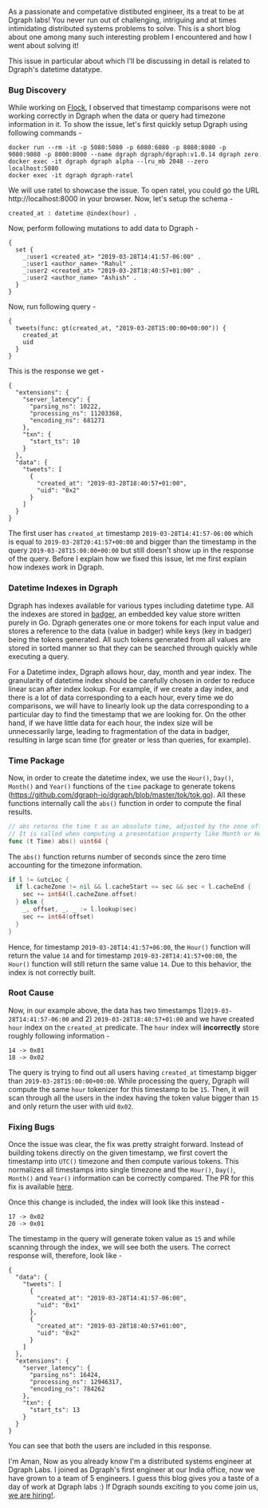 As a passionate and competative distibuted engineer, its a treat to be at Dgraph labs! You never run out of challenging, intriguing and at times intimidating distributed systems problems to solve. This is a short blog about one among many such interesting problem I encountered and how I went about solving it! 

This issue in particular about which I'll be discussing in detail is related to Dgraph's datetime datatype.


### Bug Discovery
While working on [Flock](https://github.com/dgraph-io/flock), I observed that timestamp
comparisons were not working correctly in Dgraph when the data or query had timezone information
in it. To show the issue, let's first quickly setup Dgraph using following commands -
```
docker run --rm -it -p 5080:5080 -p 6080:6080 -p 8080:8080 -p 9080:9080 -p 8000:8000 --name dgraph dgraph/dgraph:v1.0.14 dgraph zero
docker exec -it dgraph dgraph alpha --lru_mb 2048 --zero localhost:5080
docker exec -it dgraph dgraph-ratel
```

We will use ratel to showcase the issue. To open ratel, you could go the URL http://localhost:8000
in your browser. Now, let's setup the schema -
```
created_at : datetime @index(hour) .
```

Now, perform following mutations to add data to Dgraph -
```
{
  set {
    _:user1 <created_at> "2019-03-28T14:41:57-06:00" .
    _:user1 <author_name> "Rahul" .
    _:user2 <created_at> "2019-03-28T18:40:57+01:00" .
    _:user2 <author_name> "Ashish" .
  }
}
```

Now, run following query -
```
{
  tweets(func: gt(created_at, "2019-03-28T15:00:00+00:00")) {
    created_at
    uid
  }
}
```

This is the response we get -
```
{
  "extensions": {
    "server_latency": {
      "parsing_ns": 10222,
      "processing_ns": 11203368,
      "encoding_ns": 681271
    },
    "txn": {
      "start_ts": 10
    }
  },
  "data": {
    "tweets": [
      {
        "created_at": "2019-03-28T18:40:57+01:00",
        "uid": "0x2"
      }
    ]
  }
}
```

The first user has `created_at` timestamp `2019-03-28T14:41:57-06:00` which is equal to
`2019-03-28T20:41:57+00:00` and bigger than the timestamp in the query `2019-03-28T15:00:00+00:00`
but still doesn't show up in the response of the query. Before I explain how we fixed this
issue, let me first explain how indexes work in Dgraph.


### Datetime Indexes in Dgraph
Dgraph has indexes available for various types including datetime type. All the indexes
are stored in [badger](https://github.com/dgraph-io/badger), an embedded key value store
written purely in Go. Dgraph generates one or more tokens for each input value and stores
a reference to the data (value in badger) while keys (key in badger) being the tokens generated.
All such tokens generated from all values are stored in sorted manner so that they can be
searched through quickly while executing a query.

For a Datetime index, Dgraph allows hour, day, month and year index. The granularity of
datetime index should be carefully chosen in order to reduce linear scan after index lookup.
For example, if we create a day index, and there is a lot of data corresponding to a each
hour, every time we do comparisons, we will have to linearly look up the data corresponding
to a particular day to find the timestamp that we are looking for. On the other hand, if we
have little data for each hour, the index size will be unnecessarily large, leading to
fragmentation of the data in badger, resulting in large scan time (for greater or less than
queries, for example).

### Time Package
Now, in order to create the datetime index, we use the `Hour()`, `Day()`, `Month()` and
`Year()` functions of the `time` package to generate tokens
(https://github.com/dgraph-io/dgraph/blob/master/tok/tok.go). All these functions internally
call the `abs()` function in order to compute the final results.
```go
// abs returns the time t as an absolute time, adjusted by the zone offset.
// It is called when computing a presentation property like Month or Hour.
func (t Time) abs() uint64 {
```

The `abs()` function returns number of seconds since the zero time accounting for the
timezone information.
```go
if l != &utcLoc {
  if l.cacheZone != nil && l.cacheStart <= sec && sec < l.cacheEnd {
    sec += int64(l.cacheZone.offset)
  } else {
    _, offset, _, _ := l.lookup(sec)
    sec += int64(offset)
  }
}
```

Hence, for timestamp `2019-03-28T14:41:57+06:00`, the `Hour()` function will return the
value `14` and for timestamp `2019-03-28T14:41:57+00:00`, the `Hour()` function will still
return the same value `14`. Due to this behavior, the index is not correctly built.

### Root Cause
Now, in our example above, the data has two timestamps 1)`2019-03-28T14:41:57-06:00` and
2) `2019-03-28T18:40:57+01:00` and we have created `hour` index on the `created_at`
predicate. The `hour` index will **incorrectly** store roughly following information -
```
14 -> 0x01
18 -> 0x02
```

The query is trying to find out all users having `created_at` timestamp bigger than
`2019-03-28T15:00:00+00:00`. While processing the query, Dgraph will compute the same
`hour` tokenizer for this timestamp to be `15`. Then, it will scan through all the
users in the index having the token value bigger than `15` and only return the user
with uid `0x02`.

### Fixing Bugs
Once the issue was clear, the fix was pretty straight forward. Instead of building tokens
directly on the given timestamp, we first covert the timestamp into `UTC()` timezone and
then compute various tokens. This normalizes all timestamps into single timezone and the
`Hour()`, `Day()`, `Month()` and `Year()` information can be correctly compared. The PR
for this fix is available [here](https://github.com/dgraph-io/dgraph/pull/3251).

Once this change is included, the index will look like this instead -
```
17 -> 0x02
20 -> 0x01
```

The timestamp in the query will generate token value as `15` and while scanning through
the index, we will see both the users. The correct response will, therefore, look like -
```
{
  "data": {
    "tweets": [
      {
        "created_at": "2019-03-28T14:41:57-06:00",
        "uid": "0x1"
      },
      {
        "created_at": "2019-03-28T18:40:57+01:00",
        "uid": "0x2"
      }
    ]
  },
  "extensions": {
    "server_latency": {
      "parsing_ns": 16424,
      "processing_ns": 12946317,
      "encoding_ns": 784262
    },
    "txn": {
      "start_ts": 13
    }
  }
}
```

You can see that both the users are included in this response.


I'm Aman, Now as you already know I'm a distributed systems engineer at Dgraph Labs. 
I joined as Dgraph's first engineer at our India office, now we have grown to a team of 5 engineers. I guess this blog gives you a taste of a day of work at Dgraph labs :) If Dgraph sounds exciting to you come join us, [we are hiring!](https://dgraph.io/careers).


